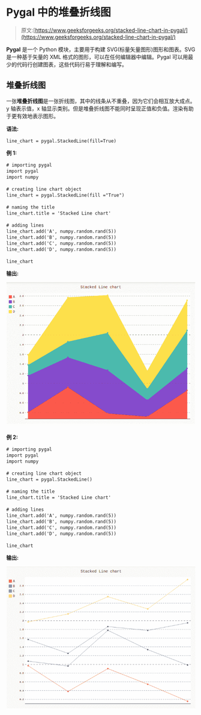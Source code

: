 # Pygal 中的堆叠折线图

> 原文:[https://www.geeksforgeeks.org/stacked-line-chart-in-pygal/](https://www.geeksforgeeks.org/stacked-line-chart-in-pygal/)

**Pygal** 是一个 Python 模块，主要用于构建 SVG(标量矢量图形)图形和图表。SVG 是一种基于矢量的 XML 格式的图形，可以在任何编辑器中编辑。Pygal 可以用最少的代码行创建图表，这些代码行易于理解和编写。

## 堆叠折线图

一张**堆叠折线图**是一张折线图，其中的线条从不重叠，因为它们会相互放大成点。y 轴表示值，x 轴显示类别。但是堆叠折线图不能同时呈现正值和负值。渲染有助于更有效地表示图形。

**语法:**

```
line_chart = pygal.StackedLine(fill=True)
```

**例 1:**

```
# importing pygal
import pygal
import numpy

# creating line chart object
line_chart = pygal.StackedLine(fill ="True")

# naming the title
line_chart.title = 'Stacked Line chart'

# adding lines
line_chart.add('A', numpy.random.rand(5))
line_chart.add('B', numpy.random.rand(5))
line_chart.add('C', numpy.random.rand(5))
line_chart.add('D', numpy.random.rand(5))

line_chart
```

**输出:**

![](img/b89f1860a115412524161982dcddfc18.png)

**例 2:**

```
# importing pygal
import pygal
import numpy

# creating line chart object
line_chart = pygal.StackedLine()

# naming the title
line_chart.title = 'Stacked Line chart'

# adding lines
line_chart.add('A', numpy.random.rand(5))
line_chart.add('B', numpy.random.rand(5))
line_chart.add('C', numpy.random.rand(5))
line_chart.add('D', numpy.random.rand(5))

line_chart
```

**输出:**

![](img/240a79b42b1f7b17bda449c3c6920b7c.png)